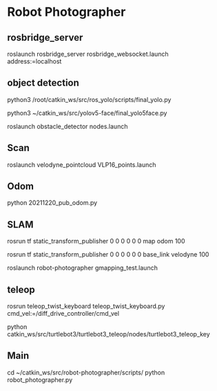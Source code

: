 # Robot Photographer

## rosbridge_server
roslaunch rosbridge_server rosbridge_websocket.launch address:=localhost

## object detection
python3 /root/catkin_ws/src/ros_yolo/scripts/final_yolo.py

python3 ~/catkin_ws/src/yolov5-face/final_yolo5face.py

roslaunch obstacle_detector nodes.launch

## Scan
roslaunch velodyne_pointcloud VLP16_points.launch

## Odom
python 20211220_pub_odom.py

## SLAM
rosrun tf static_transform_publisher 0 0 0 0 0 0 map odom 100

rosrun tf static_transform_publisher 0 0 0 0 0 0 base_link velodyne 100

roslaunch robot-photographer gmapping_test.launch

## teleop
rosrun teleop_twist_keyboard teleop_twist_keyboard.py cmd_vel:=/diff_drive_controller/cmd_vel

python catkin_ws/src/turtlebot3/turtlebot3_teleop/nodes/turtlebot3_teleop_key

## Main
cd ~/catkin_ws/src/robot-photographer/scripts/
python robot_photographer.py